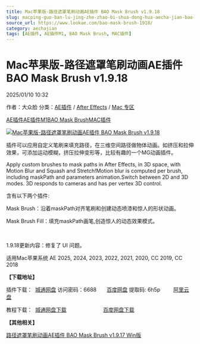 ```yaml
---
title: Mac苹果版-路径遮罩笔刷动画AE插件 BAO Mask Brush v1.9.18
slug: macping-guo-ban-lu-jing-zhe-zhao-bi-shua-dong-hua-aecha-jian-bao-mask-brush-v1-9-18
source_url: https://www.lookae.com/bao-mask-brush-1918/
category: aechajian
tags: [AE插件, AE插件M1, BAO Mask Brush, MAC插件]
---
```

# Mac苹果版-路径遮罩笔刷动画AE插件 BAO Mask Brush v1.9.18

2025/01/10 10:32

作者：大众脸
分类：[AE插件](https://www.lookae.com/after-effects/aechajian/) / [After Effects](https://www.lookae.com/after-effects/) / [Mac 专区](https://www.lookae.com/mac-osx/)

[AE插件](https://www.lookae.com/tag/ae%e6%8f%92%e4%bb%b6/)[AE插件M1](https://www.lookae.com/tag/aem1/)[BAO Mask Brush](https://www.lookae.com/tag/bao-mask-brush/)[MAC插件](https://www.lookae.com/tag/mac%e6%8f%92%e4%bb%b6/)

[![Mac苹果版-路径遮罩笔刷动画AE插件 BAO Mask Brush v1.9.18](https://www.lookae.com/wp-content/uploads/2014/01/Mask-Brush.jpg "Mac苹果版-路径遮罩笔刷动画AE插件 BAO Mask Brush v1.9.18-LookAE.com")](https://www.lookae.com/wp-content/uploads/2014/01/Mask-Brush.jpg)

插件可以应用自定义笔刷来填充路径，在三维空间路径做物体动画。如挤压和拉伸效果，可添加运动模糊，挤压拉伸变形等，比较有趣的一个MG动画插件。

Apply custom brushes to mask paths in After Effects, in 3D space, with Motion Blur and Squash and Stretch!Motion blur is computed per brush, including maskPath and parameters animation.Switch between 2D and 3D modes. 3D responds to cameras and has per vertex 3D control.

含有以下两个插件:

Mask Brush：沿着maskPath对齐笔刷和创建动态喷漆和惊人的形状动画。

Mask Brush Fill：填充maskPath画笔,创造惊人的动态效果模式。

[﻿](https://cloud.video.taobao.com//play/u/705956171/p/1/e/6/t/1/50056322866.mp4)

1.9.18更新内容：修复了 UI 问题。

适用Mac苹果系统 AE 2025, 2024, 2023, 2022, 2021, 2020, CC 2019, CC 2018

**【下载地址】**

插件下载：  [城通网盘](https://url70.ctfile.com/f/2827370-1445421539-bee3a1?p=4431) 访问密码：6688       [百度网盘](https://pan.baidu.com/s/1kxjMIIVoOljFT8g9FxXGqA?pwd=6h5p) 提取码: 6h5p         [阿里云盘](https://www.alipan.com/s/oqUnMrPQ6zx)

教程下载：  [城通网盘下载](https://lookae.ctfile.com/fs/680462-231210596)                         [百度网盘下载](https://pan.baidu.com/s/1eSB47xK)

**【其他相关】**

[路径遮罩笔刷动画AE插件 BAO Mask Brush v1.9.17 Win版](https://www.lookae.com/mask-brush-1917/)
